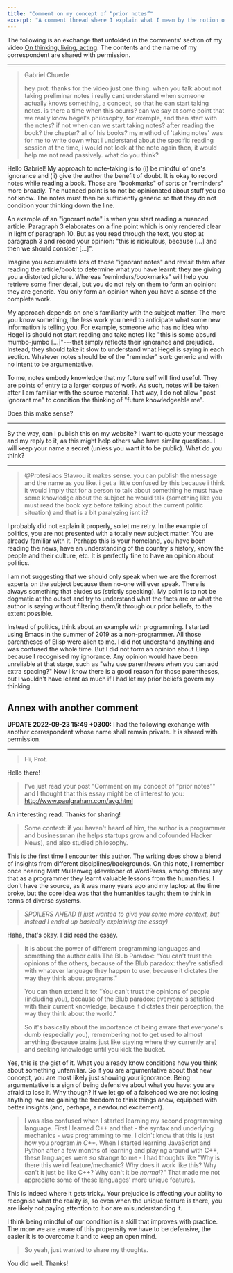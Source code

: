 ```yaml
---
title: "Comment on my concept of “prior notes”"
excerpt: "A comment thread where I explain what I mean by the notion of 'prior notes'."
---
```


The following is an exchange that unfolded in the comments' section of
my video [On thinking, living, acting](https://protesilaos.com/books/2022-09-18-thinking-acting-living/).
The contents and the name of my correspondent are shared with
permission.

* * *

> Gabriel Chuede
>
> hey prot. thanks for the video just one thing: when you talk about not
> taking preliminar notes i really cant understand when someone actually
> knows something, a concept, so that he can start taking notes. is
> there a time when this ocurrs? can we say at some point that we really
> know hegel's philosophy, for exemple, and then start with the notes?
> if not when can we start taking notes? after reading the book? the
> chapter? all of his books?  my method of 'taking notes' was for me to
> write down what i understand about the specific reading session at the
> time, i would not look at the note again then, it would help me not
> read passively. what do you think?

Hello Gabriel!  My approach to note-taking is to (i) be mindful of one's
ignorance and (ii) give the author the benefit of doubt.  It is okay to
record notes while reading a book.  Those are "bookmarks" of sorts or
"reminders" more broadly.  The nuanced point is to not be opinionated
about stuff you do not know.  The notes must then be sufficiently
generic so that they do not condition your thinking down the line.

An example of an "ignorant note" is when you start reading a nuanced
article.  Paragraph 3 elaborates on a fine point which is only rendered
clear in light of paragraph 10.  But as you read through the text, you
stop at paragraph 3 and record your opinion: "this is ridiculous,
because [...] and then we should consider [...]".

Imagine you accumulate lots of those "ignorant notes" and revisit them
after reading the article/book to determine what you have learnt: they
are giving you a distorted picture.  Whereas "reminders/bookmarks" will
help you retrieve some finer detail, but you do not rely on them to form
an opinion: they are generic.  You only form an opinion when you have a
sense of the complete work.

My approach depends on one's familiarity with the subject matter.  The
more you know something, the less work you need to anticipate what some
new information is telling you.  For example, someone who has no idea
who Hegel is should not start reading and take notes like "this is some
absurd mumbo-jumbo [...]"---that simply reflects their ignorance and
prejudice.  Instead, they should take it slow to understand what Hegel
is saying in each section.  Whatever notes should be of the "reminder"
sort: generic and with no intent to be argumentative.

To me, notes embody knowledge that my future self will find useful.
They are points of entry to a larger corpus of work.  As such, notes
will be taken after I am familiar with the source material.  That way, I
do not allow "past ignorant me" to condition the thinking of "future
knowledgeable me".

Does this make sense?

* * *

By the way, can I publish this on my website?  I want to quote your
message and my reply to it, as this might help others who have similar
questions.  I will keep your name a secret (unless you want it to be
public).  What do you think?

* * *

> @Protesilaos Stavrou it makes sense.  you can publish the message and
> the name as you like.  i get a little confused by this because i think
> it would imply that for a person to talk about something he must have
> some knowledge about the subject he would talk (something like you
> must read the book xyz before talking about the current politic
> situation) and that is a bit paralyzing isnt it?

I probably did not explain it properly, so let me retry.  In the example
of politics, you are not presented with a totally new subject matter.
You are already familiar with it.  Perhaps this is your homeland, you
have been reading the news, have an understanding of the country's
history, know the people and their culture, etc.  It is perfectly fine
to have an opinion about politics.

I am not suggesting that we should only speak when we are the foremost
experts on the subject because then no-one will ever speak.  There is
always something that eludes us (strictly speaking).  My point is to not
be dogmatic at the outset and try to understand what the facts are or
what the author is saying without filtering them/it through our prior
beliefs, to the extent possible.

Instead of politics, think about an example with programming.  I started
using Emacs in the summer of 2019 as a non-programmer.  All those
parentheses of Elisp were alien to me.  I did not understand anything
and was confused the whole time.  But I did not form an opinion about
Elisp because I recognised my ignorance.  Any opinion would have been
unreliable at that stage, such as "why use parentheses when you can add
extra spacing?"  Now I know there is a good reason for those
parentheses, but I wouldn't have learnt as much if I had let my prior
beliefs govern my thinking.

## Annex with another comment

**UPDATE 2022-09-23 15:49 +0300:** I had the following exchange with
another correspondent whose name shall remain private.  It is shared
with permission.

* * *

> Hi, Prot.

Hello there!

> I've just read your post "Comment on my concept of “prior notes”" and
> I thought that this essay might be of interest to you:
> http://www.paulgraham.com/avg.html

An interesting read.  Thanks for sharing!

> Some context: if you haven't heard of him, the author is a programmer
> and businessman (he helps startups grow and cofounded Hacker News),
> and also studied philosophy.

This is the first time I encounter this author.  The writing does show a
blend of insights from different disciplines/backgrounds.  On this note,
I remember once hearing Matt Mullenweg (developer of WordPress, among
others) say that as a programmer they learnt valuable lessons from the
humanities.  I don't have the source, as it was many years ago and my
laptop at the time broke, but the core idea was that the humanities
taught them to think in terms of diverse systems.

> *SPOILERS AHEAD (I just wanted to give you some more context, but
> instead I ended up basically explaining the essay)*

Haha, that's okay.  I did read the essay.

> It is about the power of different programming languages and something
> the author calls The Blub Paradox: "You can't trust the opinions of
> the others, because of the Blub paradox: they're satisfied with
> whatever language they happen to use, because it dictates the way they
> think about programs."
>
> You can then extend it to: "You can't trust the opinions of people
> (including you), because of the Blub paradox: everyone's satisfied
> with their current knowledge, because it dictates their perception,
> the way they think about the world."
>
> So it's basically about the importance of being aware that everyone's
> dumb (especially you), remembering not to get used to almost anything
> (because brains just like staying where they currently are) and
> seeking knowledge until you kick the bucket.

Yes, this is the gist of it.  What you already know conditions how you
think about something unfamiliar.  So if you are argumentative about
that new concept, you are most likely just showing your ignorance.
Being argumentative is a sign of being defensive about what you have:
you are afraid to lose it.  Why though?  If we let go of a falsehood we
are not losing anything: we are gaining the freedom to think things
anew, equipped with better insights (and, perhaps, a newfound
excitement).

> I was also confused when I started learning my second programming
> language. First I learned C++ and that - the syntax and underlying
> mechanics - was programming to me. I didn't know that this is just how
> you program *in C++*. When I started learning JavaScript and Python
> after a few months of learning and playing around with C++, these
> languages were so strange to me - I had thoughts like "Why is there
> this weird feature/mechanic? Why does it work like this? Why can't it
> just be like C++? Why can't it be *normal*?" That made me not
> appreciate some of these languages' more unique features.

This is indeed where it gets tricky.  Your prejudice is affecting your
ability to recognise what the reality is, so even when the unique
feature is there, you are likely not paying attention to it or are
misunderstanding it.

I think being mindful of our condition is a skill that improves with
practice.  The more we are aware of this propensity we have to be
defensive, the easier it is to overcome it and to keep an open mind.

> So yeah, just wanted to share my thoughts.

You did well.  Thanks!
